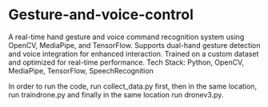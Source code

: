 # Gesture-and-voice-control
A real-time hand gesture and voice command recognition system using OpenCV, MediaPipe, and TensorFlow. Supports dual-hand gesture detection and voice integration for enhanced interaction. Trained on a custom dataset and optimized for real-time performance.  Tech Stack: Python, OpenCV, MediaPipe, TensorFlow, SpeechRecognition

In order to run the code, run collect_data.py first, then in the same location, run traindrone.py and finally in the same location run dronev3.py.
